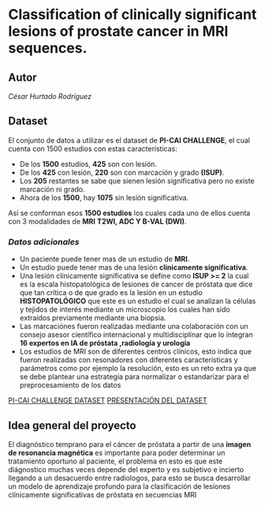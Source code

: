# Classification of clinically significant lesions of prostate cancer in MRI sequences.

## Autor 
_César Hurtado Rodríguez_

## Dataset
El conjunto de datos a utilizar es el dataset de **PI-CAI CHALLENGE**, el cual cuenta con 1500 estudios con estas características:
+ De los **1500** estudios, **425** son con lesión.
+ De los **425** con lesión, **220** son con marcación y grado **(ISUP)**.
+ Los **205** restantes se sabe que sienen lesión significativa pero no existe marcación ni grado.
+ Ahora de los **1500**, hay **1075** sin lesión significativa.

Así se conforman esos **1500 estudios** los cuales cada uno de ellos cuenta con 3 modalidades de **MRI** **T2WI, ADC Y B-VAL (DWI)**.

### *Datos adicionales*
+ Un paciente puede tener mas de un estudio de **MRI**.
+ Un estudio puede tener mas de una lesión **clinicamente significativa**.
+ Una lesión clínicamente significativa se define como **ISUP >= 2** la cual es la escala histopatológica de lesiones de cancer de próstata que dice que tan crítica o de que grado es la lesión en un estudio **HISTOPATOLÓGICO** que este es un estudio el cual se analizan la células y tejidos de interés mediante un microscopio los cuales han sido extraídos previamente mediante una biopsia.
+ Las marcaciónes fueron realizadas mediante una colaboración con un consejo asesor científico internacional y multidisciplinar  que lo integran **16 expertos en IA de próstata ,radiología y urología**
+ Los estudios de MRI son de diferentes centros clínicos, esto indica que fueron realizadas con resonadores con diferentes características y parámetros como por ejemplo la resolución, esto es un reto extra ya que se debe plantear una estrategia para normalizar o estandarizar para el preprocesamiento de los datos

[PI-CAI CHALLENGE DATASET](https://pi-cai.grand-challenge.org/)
[PRESENTACIÓN DEL DATASET](https://drive.google.com/file/d/1yTtr9oF6XUb-j1e6tNoB6vj1JnVcB0PL/view?usp=sharing)

## Idea general del proyecto
El diagnóstico temprano para el cáncer de próstata a partir de una **imagen de resonancia magnética** es importante para poder determinar un tratamiento oportuno al paciente, el problema en esto es que este diágnostico muchas veces depende del experto y es subjetivo e incierto llegando a un desacuerdo entre radiologos, para esto se busca desarrollar un modelo de aprendizaje profundo para la clasificación de lesiones clínicamente significativas de próstata en secuencias MRI

